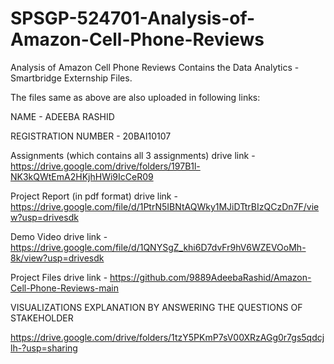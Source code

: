 # SPSGP-524701-Analysis-of-Amazon-Cell-Phone-Reviews
Analysis  of Amazon Cell Phone Reviews
Contains the Data Analytics - Smartbridge Externship Files.

The files same as above are also uploaded in following links:

NAME - ADEEBA RASHID

REGISTRATION NUMBER - 20BAI10107

Assignments (which contains all 3 assignments) drive link - https://drive.google.com/drive/folders/197B1l-NK3kQWtEmA2HKjhHWi9IcCeR09

Project Report (in pdf format) drive link - https://drive.google.com/file/d/1PtrN5IBNtAQWky1MJiDTtrBIzQCzDn7F/view?usp=drivesdk

Demo Video drive link - https://drive.google.com/file/d/1QNYSgZ_khi6D7dvFr9hV6WZEVOoMh-8k/view?usp=drivesdk

Project Files drive link - https://github.com/9889AdeebaRashid/Amazon-Cell-Phone-Reviews-main

VISUALIZATIONS EXPLANATION BY ANSWERING THE QUESTIONS OF STAKEHOLDER

https://drive.google.com/drive/folders/1tzY5PKmP7sV00XRzAGg0r7gs5qdcjlh-?usp=sharing
